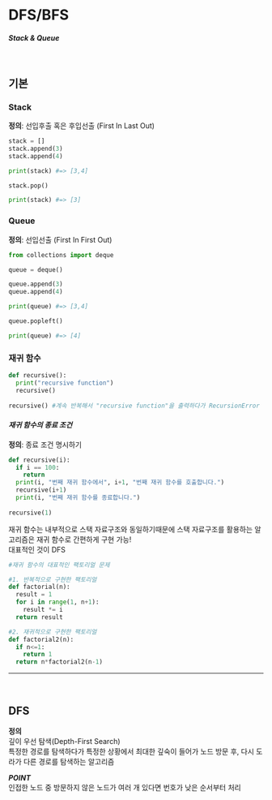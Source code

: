 
# DFS/BFS

#### *Stack & Queue*
<br>

## 기본 
### Stack<br>
__정의__: 선입후출 혹은 후입선출 (First In Last Out)<br>

``` python
stack = []
stack.append(3)
stack.append(4)

print(stack) #=> [3,4]

stack.pop()

print(stack) #=> [3]
```


### Queue<br>
__정의__: 선입선출 (First In First Out)<br>

``` python
from collections import deque

queue = deque()

queue.append(3)
queue.append(4)

print(queue) #=> [3,4]

queue.popleft()

print(queue) #=> [4]
```

### 재귀 함수<br>

``` python
def recursive():
  print("recursive function")
  recursive()
 
recursive() #계속 반복해서 "recursive function"을 출력하다가 RecursionError 메세지를 출력하고 멈춤
```

#### *재귀 함수의 종료 조건*
__정의__: 종료 조건 명시하기<br>

``` python 
def recursive(i):
  if i == 100:
    return
  print(i, "번째 재귀 함수에서", i+1, "번째 재귀 함수를 호출합니다.")
  recursive(i+1)
  print(i, "번째 재귀 함수를 종료합니다.")
  
recursive(1)
```
재귀 함수는 내부적으로 스택 자료구조와 동일하기때문에 스택 자료구조를 활용하는 알고리즘은 재귀 함수로 간편하게 구현 가능!<br>
대표적인 것이 DFS<br>

``` python
#재귀 함수의 대표적인 팩토리얼 문제

#1. 반복적으로 구현한 팩토리얼
def factorial(n):
  result = 1
  for i in range(1, n+1):
    result *= i
  return result

#2. 재귀적으로 구현한 팩토리얼
def factorial2(n):
  if n<=1:
    return 1
  return n*factorial2(n-1)
```
-----
<br>

## DFS
__정의__<br>
깊이 우선 탐색(Depth-First Search)<br>
특정한 경로를 탐색하다가 특정한 상황에서 최대한 깊숙이 들어가 노드 방문 후, 다시 도라가 다른 경로를 탐색하는 알고리즘<br>


__*POINT*__<br>
인접한 노드 중 방문하지 않은 노드가 여러 개 있다면 번호가 낮은 순서부터 처리
